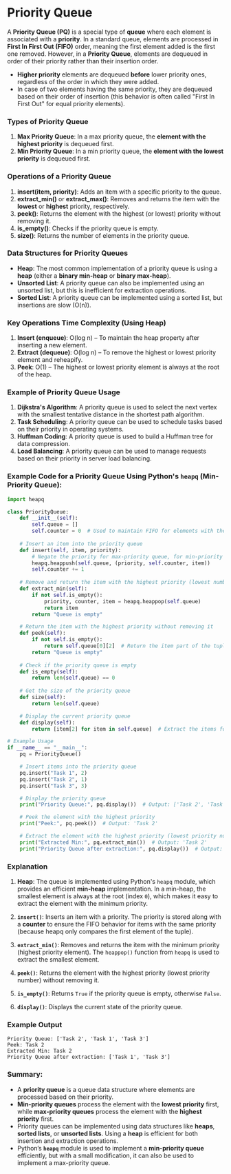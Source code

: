 # Priority Queue

A **Priority Queue (PQ)** is a special type of **queue** where each element is associated with a **priority**. In a standard queue, elements are processed in **First In First Out (FIFO)** order, meaning the first element added is the first one removed. However, in a **Priority Queue**, elements are dequeued in order of their priority rather than their insertion order.

- **Higher priority** elements are dequeued **before** lower priority ones, regardless of the order in which they were added.
- In case of two elements having the same priority, they are dequeued based on their order of insertion (this behavior is often called "First In First Out" for equal priority elements).

### Types of Priority Queue

1. **Max Priority Queue**: In a max priority queue, the **element with the highest priority** is dequeued first.
2. **Min Priority Queue**: In a min priority queue, the **element with the lowest priority** is dequeued first.

### Operations of a Priority Queue

1. **insert(item, priority)**: Adds an item with a specific priority to the queue.
2. **extract_min()** or **extract_max()**: Removes and returns the item with the **lowest** or **highest** priority, respectively.
3. **peek()**: Returns the element with the highest (or lowest) priority without removing it.
4. **is_empty()**: Checks if the priority queue is empty.
5. **size()**: Returns the number of elements in the priority queue.

### Data Structures for Priority Queues

- **Heap**: The most common implementation of a priority queue is using a **heap** (either a **binary min-heap** or **binary max-heap**).
- **Unsorted List**: A priority queue can also be implemented using an unsorted list, but this is inefficient for extraction operations.
- **Sorted List**: A priority queue can be implemented using a sorted list, but insertions are slow (O(n)).
  
### Key Operations Time Complexity (Using Heap)

1. **Insert (enqueue)**: O(log n) – To maintain the heap property after inserting a new element.
2. **Extract (dequeue)**: O(log n) – To remove the highest or lowest priority element and reheapify.
3. **Peek**: O(1) – The highest or lowest priority element is always at the root of the heap.

### Example of Priority Queue Usage

1. **Dijkstra's Algorithm**: A priority queue is used to select the next vertex with the smallest tentative distance in the shortest path algorithm.
2. **Task Scheduling**: A priority queue can be used to schedule tasks based on their priority in operating systems.
3. **Huffman Coding**: A priority queue is used to build a Huffman tree for data compression.
4. **Load Balancing**: A priority queue can be used to manage requests based on their priority in server load balancing.

### Example Code for a Priority Queue Using Python's `heapq` (Min-Priority Queue):

```python
import heapq

class PriorityQueue:
    def __init__(self):
        self.queue = []
        self.counter = 0  # Used to maintain FIFO for elements with the same priority
    
    # Insert an item into the priority queue
    def insert(self, item, priority):
        # Negate the priority for max-priority queue, for min-priority queue just use priority
        heapq.heappush(self.queue, (priority, self.counter, item))
        self.counter += 1
    
    # Remove and return the item with the highest priority (lowest number)
    def extract_min(self):
        if not self.is_empty():
            priority, counter, item = heapq.heappop(self.queue)
            return item
        return "Queue is empty"

    # Return the item with the highest priority without removing it
    def peek(self):
        if not self.is_empty():
            return self.queue[0][2]  # Return the item part of the tuple
        return "Queue is empty"
    
    # Check if the priority queue is empty
    def is_empty(self):
        return len(self.queue) == 0
    
    # Get the size of the priority queue
    def size(self):
        return len(self.queue)

    # Display the current priority queue
    def display(self):
        return [item[2] for item in self.queue]  # Extract the items for display

# Example Usage
if __name__ == "__main__":
    pq = PriorityQueue()

    # Insert items into the priority queue
    pq.insert("Task 1", 2)
    pq.insert("Task 2", 1)
    pq.insert("Task 3", 3)

    # Display the priority queue
    print("Priority Queue:", pq.display())  # Output: ['Task 2', 'Task 1', 'Task 3']

    # Peek the element with the highest priority
    print("Peek:", pq.peek())  # Output: 'Task 2'

    # Extract the element with the highest priority (lowest priority number)
    print("Extracted Min:", pq.extract_min())  # Output: 'Task 2'
    print("Priority Queue after extraction:", pq.display())  # Output: ['Task 1', 'Task 3']
```

### Explanation

1. **Heap**: The queue is implemented using Python's `heapq` module, which provides an efficient **min-heap** implementation. In a min-heap, the smallest element is always at the root (index `0`), which makes it easy to extract the element with the minimum priority.

2. **`insert()`**: Inserts an item with a priority. The priority is stored along with a **counter** to ensure the FIFO behavior for items with the same priority (because heapq only compares the first element of the tuple).

3. **`extract_min()`**: Removes and returns the item with the minimum priority (highest priority element). The `heappop()` function from `heapq` is used to extract the smallest element.

4. **`peek()`**: Returns the element with the highest priority (lowest priority number) without removing it.

5. **`is_empty()`**: Returns `True` if the priority queue is empty, otherwise `False`.

6. **`display()`**: Displays the current state of the priority queue.

### Example Output

```
Priority Queue: ['Task 2', 'Task 1', 'Task 3']
Peek: Task 2
Extracted Min: Task 2
Priority Queue after extraction: ['Task 1', 'Task 3']
```

### Summary:
- A **priority queue** is a queue data structure where elements are processed based on their priority.
- **Min-priority queues** process the element with the **lowest priority** first, while **max-priority queues** process the element with the **highest priority** first.
- Priority queues can be implemented using data structures like **heaps**, **sorted lists**, or **unsorted lists**. Using a **heap** is efficient for both insertion and extraction operations.
- Python’s **`heapq`** module is used to implement a **min-priority queue** efficiently, but with a small modification, it can also be used to implement a max-priority queue.